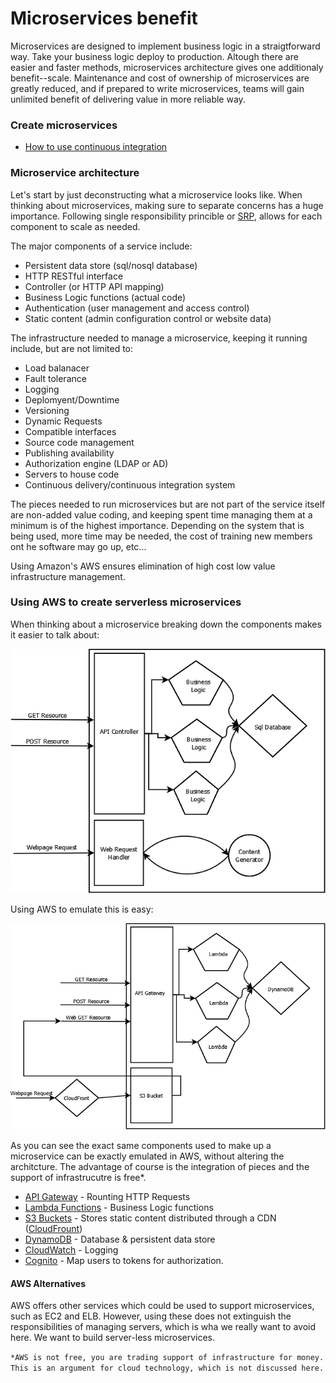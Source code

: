 # Microservices benefit

Microservices are designed to implement business logic in a straigtforward way.  Take your business logic deploy to production.  Altough there are easier and faster methods, microservices architecture gives one additionaly benefit--scale.  Maintenance and cost of ownership of microservices are greatly reduced, and if prepared to write microservices, teams will gain unlimited benefit of delivering value in more reliable way.

### Create microservices 

* [How to use continuous integration](https://github.com/wparad/Continuous-Integration)

### Microservice architecture
Let's start by just deconstructing what a microservice looks like.  When thinking about microservices, making sure to separate concerns has a huge importance.  Following single responsibility princible or [SRP](https://en.wikipedia.org/wiki/Single_responsibility_principle), allows for each component to scale as needed.

The major components of a service include:

* Persistent data store (sql/nosql database)
* HTTP RESTful interface
* Controller (or HTTP API mapping)
* Business Logic functions (actual code)
* Authentication (user management and access control)
* Static content (admin configuration control or website data)

The infrastructure needed to manage a microservice, keeping it running include, but are not limited to:

* Load balanacer
* Fault tolerance
* Logging
* Deplomyent/Downtime
* Versioning
* Dynamic Requests
* Compatible interfaces
* Source code management
* Publishing availability
* Authorization engine (LDAP or AD)
* Servers to house code
* Continuous delivery/continuous integration system

The pieces needed to run microservices but are not part of the service itself are non-added value coding, and keeping spent time managing them at a minimum is of the highest importance.  Depending on the system that is being used, more time may be needed, the cost of training new members ont he software may go up, etc...

Using Amazon's AWS ensures elimination of high cost low value infrastructure management.

### Using AWS to create serverless microservices
When thinking about a microservice breaking down the components makes it easier to talk about:

![microservice](./microservice.png)

Using AWS to emulate this is easy:

![AWS microservice](./aws_microservice.png)

As you can see the exact same components used to make up a microservice can be exactly emulated in AWS, without altering the architcture.  The advantage of course is the integration of pieces and the support of infrastrucutre is free*.

* [API Gateway](https://aws.amazon.com/api-gateway/) - Rounting HTTP Requests
* [Lambda Functions](https://aws.amazon.com/lambda/) - Business Logic functions
* [S3 Buckets](https://aws.amazon.com/s3/) - Stores static content distributed through a CDN ([CloudFrount](https://aws.amazon.com/cloudfront/))
* [DynamoDB](https://aws.amazon.com/dynamodb/) - Database & persistent data store
* [CloudWatch](https://aws.amazon.com/cloudwatch/) - Logging
* [Cognito](https://aws.amazon.com/cognito/) - Map users to tokens for authorization.

#### AWS Alternatives
AWS offers other services which could be used to support microservices, such as EC2 and ELB.  However, using these does not extinguish the responsibilities of managing servers, which is wha we really want to avoid here.  We want to build server-less microservices.

`*AWS is not free, you are trading support of infrastructure for money.  This is an argument for cloud technology, which is not discussed here.`